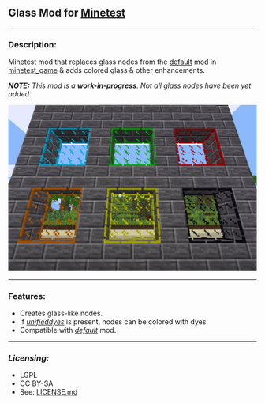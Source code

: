 ## Glass Mod for [Minetest][]


---
### **Description:**

Minetest mod that replaces glass nodes from the [default][] mod in [minetest_game][] & adds colored glass & other enhancements.

***NOTE:*** *This mod is a **work-in-progress**. Not all glass nodes have been yet added.*

![Screenshot](screenshot.png)

---
### **Features:**

- Creates glass-like nodes.
- If *[unifieddyes][]* is present, nodes can be colored with dyes.
- Compatible with *[default][]* mod.


---
### ***Licensing:***

- LGPL
- CC BY-SA
- See: [LICENSE.md](LICENSE.md)



[Minetest]: http://www.minetest.net/
[node coloring]: https://github.com/minetest/minetest/pull/4986

[default]: https://github.com/minetest/minetest_game/blob/master/mods/default
[minetest_game]: https://github.com/minetest/minetest_game
[unifieddyes]: https://forum.minetest.net/viewtopic.php?t=2178
